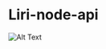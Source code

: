 # Liri-node-api
![Alt Text](https://www.google.com/url?sa=i&source=images&cd=&cad=rja&uact=8&ved=2ahUKEwiktcjR8ZXeAhUQ1qwKHRidDlwQjRx6BAgBEAU&url=https%3A%2F%2Fgiphy.com%2Fgifs%2Fart-technical-groupswolfram-82TiE7JT2hwNG&psig=AOvVaw2sVcqSJ9itVoLFwZ00dTeX&ust=1540154698368918)
